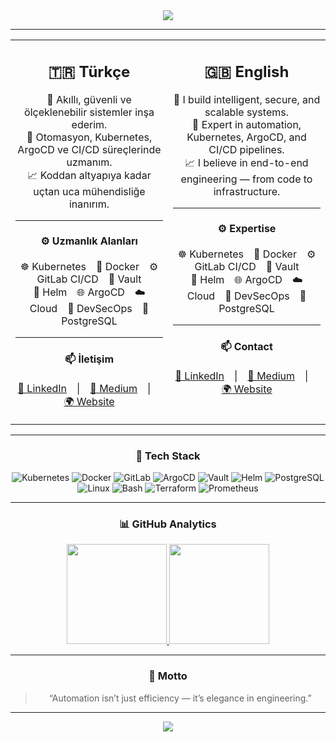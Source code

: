 <!-- 🧭 GitHub Profile README for Berkcan Akgül -->
<div align="center">

<img src="https://capsule-render.vercel.app/api?type=waving&color=0:1e293b,100:0f172a&height=200&section=header&text=Berkcan%20Akgül%20⚙️&fontSize=42&fontColor=ffffff&fontAlignY=35&desc=DevOps%20%7C%20Cloud-Native%20Engineer&descAlignY=55&descAlign=50"/>

---

<table>
<tr>
<td align="center" width="50%" style="vertical-align:top;">

## 🇹🇷 Türkçe  
🚀 Akıllı, güvenli ve ölçeklenebilir sistemler inşa ederim.  
🔧 Otomasyon, Kubernetes, ArgoCD ve CI/CD süreçlerinde uzmanım.  
📈 Koddan altyapıya kadar uçtan uca mühendisliğe inanırım.  

---

#### ⚙️ Uzmanlık Alanları  
☸️ Kubernetes 🐳 Docker ⚙️ GitLab CI/CD 🔐 Vault  
🧩 Helm 🌐 ArgoCD ☁️ Cloud 🧠 DevSecOps 🐘 PostgreSQL  

---

#### 📫 İletişim  
[💼 LinkedIn](https://linkedin.com/in/berkcanakgul) | [📝 Medium](https://medium.com/@mberkcan1532) | [🌍 Website](https://berkcan.akgul.tr)

</td>
<td align="center" width="50%" style="vertical-align:top;">

## 🇬🇧 English  
🚀 I build intelligent, secure, and scalable systems.  
🔧 Expert in automation, Kubernetes, ArgoCD, and CI/CD pipelines.  
📈 I believe in end-to-end engineering — from code to infrastructure.  

---

#### ⚙️ Expertise  
☸️ Kubernetes 🐳 Docker ⚙️ GitLab CI/CD 🔐 Vault  
🧩 Helm 🌐 ArgoCD ☁️ Cloud 🧠 DevSecOps 🐘 PostgreSQL  

---

#### 📫 Contact  
[💼 LinkedIn](https://linkedin.com/in/berkcanakgul) | [📝 Medium](https://medium.com/@mberkcan1532) | [🌍 Website](https://berkcan.akgul.tr)

</td>
</tr>
</table>

---

### 🧰 Tech Stack

<div align="center">
  
![Kubernetes](https://img.shields.io/badge/Kubernetes-326CE5?style=flat&logo=kubernetes&logoColor=white)
![Docker](https://img.shields.io/badge/Docker-2496ED?style=flat&logo=docker&logoColor=white)
![GitLab](https://img.shields.io/badge/GitLab-FC6D26?style=flat&logo=gitlab&logoColor=white)
![ArgoCD](https://img.shields.io/badge/ArgoCD-FD7E14?style=flat&logo=argo&logoColor=white)
![Vault](https://img.shields.io/badge/Vault-000000?style=flat&logo=vault&logoColor=white)
![Helm](https://img.shields.io/badge/Helm-0F1689?style=flat&logo=helm&logoColor=white)
![PostgreSQL](https://img.shields.io/badge/PostgreSQL-4169E1?style=flat&logo=postgresql&logoColor=white)
![Linux](https://img.shields.io/badge/Linux-FCC624?style=flat&logo=linux&logoColor=black)
![Bash](https://img.shields.io/badge/Bash-4EAA25?style=flat&logo=gnubash&logoColor=white)
![Terraform](https://img.shields.io/badge/Terraform-7B42BC?style=flat&logo=terraform&logoColor=white)
![Prometheus](https://img.shields.io/badge/Prometheus-E6522C?style=flat&logo=prometheus&logoColor=white)

</div>

---

### 📊 GitHub Analytics  

<a href="https://github.com/berkcanakgul">
  <img src="https://github-readme-stats.vercel.app/api?username=berkcanakgul&show_icons=true&theme=transparent&hide_title=true&hide=prs,issues&rank_icon=percentile" height="160"/>
</a>
<a href="https://github.com/berkcanakgul">
  <img src="https://github-readme-stats.vercel.app/api/top-langs/?username=berkcanakgul&layout=compact&theme=transparent" height="160"/>
</a>

---

### 🧠 Motto  
> “Automation isn’t just efficiency — it’s elegance in engineering.”  

---

<img src="https://capsule-render.vercel.app/api?type=waving&color=0:0f172a,100:1e293b&height=120&section=footer"/>

</div>
